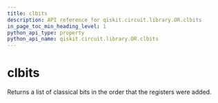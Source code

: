 ```yaml
---
title: clbits
description: API reference for qiskit.circuit.library.OR.clbits
in_page_toc_min_heading_level: 1
python_api_type: property
python_api_name: qiskit.circuit.library.OR.clbits
---
```


# clbits

Returns a list of classical bits in the order that the registers were added.

